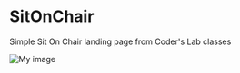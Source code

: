 # SitOnChair
Simple Sit On Chair landing page from Coder's Lab classes

![My image](github.com/martszu/SitOnChair/blob/master/sitonchair.png)
